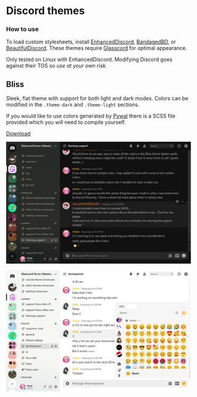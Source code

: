 # Discord themes

### How to use

To load custom stylesheets, install [EnhancedDiscord](https://github.com/joe27g/EnhancedDiscord), [BandagedBD](https://github.com/rauenzi/BetterDiscordApp), or [BeautifulDiscord](https://github.com/leovoel/BeautifulDiscord). These themes require [Glasscord](https://github.com/AryToNeX/Glasscord) for optimal appearance.

Only tested on Linux with EnhancedDiscord. Modifying Discord goes against their TOS so *use at your own risk*.

## Bliss

Sleek, flat theme with support for both light and dark modes. Colors can be modified in the `.theme-dark` and `.theme-light` sections.

If you would like to use colors generated by [Pywal](https://github.com/dylanaraps/pywal) there is a SCSS file provided which you will need to compile yourself.

[Download](https://raw.githubusercontent.com/katacarbix/discord-themes/master/bliss/theme.css)

![Dark mode preview](bliss/preview-dark.png)

![Light mode preview](bliss/preview-light.png)
